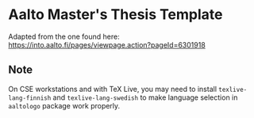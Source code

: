 Aalto Master's Thesis Template
=====

Adapted from the one found here: https://into.aalto.fi/pages/viewpage.action?pageId=6301918


Note
-----

On CSE workstations and with TeX Live, you may need to install `texlive-lang-finnish` and `texlive-lang-swedish` to make language selection in `aaltologo` package work properly.

